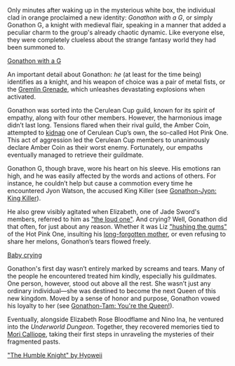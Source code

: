 Only minutes after waking up in the mysterious white box, the individual clad in orange proclaimed a new identity: *Gonathon with a G*, or simply Gonathon G, a knight with medieval flair, speaking in a manner that added a peculiar charm to the group's already chaotic dynamic. Like everyone else, they were completely clueless about the strange fantasy world they had been summoned to.

[Gonathon with a G](#embed:https://www.youtube.com/live/y9KKa_k2VTU?si=wZsW1DBJimIdz-06\&t=607)

An important detail about Gonathon: *he* (at least for the time being) identifies as a knight, and his weapon of choice was a pair of metal fists, or the [Gremlin Grenade](https://www.youtube.com/live/y9KKa_k2VTU?feature=shared\&t=3085), which unleashes devastating explosions when activated.

Gonathon was sorted into the Cerulean Cup guild, known for its spirit of empathy, along with four other members. However, the harmonious image didn’t last long. Tensions flared when their rival guild, the Amber Coin, attempted to [kidnap](https://www.youtube.com/live/y9KKa_k2VTU?si=xE2vDkSE0e1yKT_w\&t=5565) one of Cerulean Cup’s own, the so-called Hot Pink One. This act of aggression led the Cerulean Cup members to unanimously declare Amber Coin as their worst enemy. Fortunately, our empaths eventually managed to retrieve their guildmate.

Gonathon G, though brave, wore his heart on his sleeve. His emotions ran high, and he was easily affected by the words and actions of others. For instance, he couldn’t help but cause a commotion every time he encountered Jyon Watson, the accused King Killer (see [Gonathon-Jyon: King Killer](#edge:gigi-ame)).

He also grew visibly agitated when Elizabeth, one of Jade Sword's members, referred to him as ["the loud one"](https://www.youtube.com/live/y9KKa_k2VTU?si=xoXIP9Ni9qdFv1mJ\&t=9070). And crying? Well, Gonathon did that often, for just about any reason. Whether it was Liz ["hushing the gums"](https://www.youtube.com/live/y9KKa_k2VTU?si=uOA9eA5-H_wGz8oT\&t=7910) of the Hot Pink One, insulting his [long-forgotten mother](https://www.youtube.com/live/y9KKa_k2VTU?si=m_ePVuEIKMxJr459\&t=6031), or even refusing to share her melons, Gonathon’s tears flowed freely.

[Baby crying](#embed:https://www.youtube.com/live/y9KKa_k2VTU?si=XQ3I0HtnRB2G2yhn\&t=9151)

Gonathon's first day wasn’t entirely marked by screams and tears. Many of the people he encountered treated him kindly, especially his guildmates. One person, however, stood out above all the rest. She wasn’t just any ordinary individual—she was destined to become the next Queen of this new kingdom. Moved by a sense of honor and purpose, Gonathon vowed his loyalty to her (see [Gonathon-Tam: You're the Queen!](#edge:gigi-kronii)).

Eventually, alongside Elizabeth Rose Bloodflame and Nino Ina, he ventured into the *Underworld Dungeon*. Together, they recovered memories tied to [Mori Calliope](https://www.youtube.com/live/y9KKa_k2VTU?feature=shared\&t=12343), taking their first steps in unraveling the mysteries of their fragmented pasts.

["The Humble Knight" by Hyoweii](https://x.com/weiiyxn/status/1902360036522991650)
